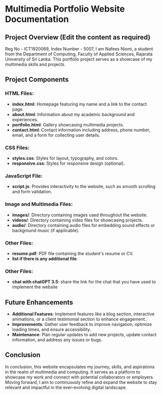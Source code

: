# Multimedia Portfolio Website Documentation

## Project Overview (Edit the content as required)

Reg No - ICT1920069, Index Number - 5007, I am Nafees Nismi, a student from the Department of Computing, Faculty of Applied Sciences, Rajarata University of Sri Lanka. This portfolio project serves as a showcase of my multimedia skills and projects.

## Project Components

### HTML Files:

-   **index.html**: Homepage featuring my name and a link to the contact page.
-   **about.html**: Information about my academic background and experiences.
-   **portfolio.html**: Gallery showcasing multimedia projects.
-   **contact.html**: Contact information including address, phone number, email, and a form for collecting user details.
### CSS Files:

-   **styles.css**: Styles for layout, typography, and colors.
-   **responsive.css**: Styles for responsive design (optional).

### JavaScript File:

-   **script.js**: Provides interactivity to the website, such as smooth scrolling and form validation.

### Image and Multimedia Files:

-   **images/**: Directory containing images used throughout the website.
-   **videos/**: Directory containing video files for showcasing projects.
-   **audio/**: Directory containing audio files for embedding sound effects or background music (if applicable).

### Other Files:

-   **resume.pdf**: PDF file containing the student's resume or CV.
-   **list if there is any additional file**:

### Other Files:

-   **chat with chatGPT 3.5**: share the link for the chat that you have used to implement the website

## Future Enhancements

-   **Additional Features**: Implement features like a blog section, interactive animations, or a client testimonial section to enhance engagement..
-   **Improvements**: Gather user feedback to improve navigation, optimize loading times, and ensure accessibility.
-   **Maintenance**: Plan regular updates to add new projects, update contact information, and address any issues or bugs.

## Conclusion

In conclusion, this website encapsulates my journey, skills, and aspirations in the realm of multimedia and computing. It serves as a platform to showcase my work and connect with potential collaborators or employers. Moving forward, I aim to continuously refine and expand the website to stay relevant and impactful in the ever-evolving digital landscape.
